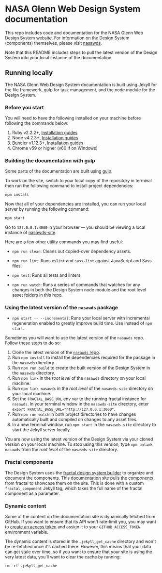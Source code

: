 # NASA Glenn Web Design System documentation

This repo includes code and documentation for the NASA Glenn Web Design System website. For information on the Design System (components) themselves, please visit [nasawds](https://github.com/nasa/nasawds).

Note that this README includes steps to pull the latest version of the Design System into your local instance of the documentation.

## Running locally

The NASA Glenn Web Design System documentation is built using Jekyll for the file framework, gulp for task management, and the node module for the Design System.

### Before you start

You will need to have the following installed on your machine before following the commands below:

1. Ruby v2.2.2+, [Installation guides](https://www.ruby-lang.org/en/documentation/installation/)
1. Node v4.2.3+, [Installation guides](https://nodejs.org/en/download/)
1. Bundler v1.12.3+, [Installation guides](http://bundler.io/v1.13/guides/using_bundler_in_application.html#getting-started---installing-bundler-and-bundle-init)
1. Chrome v59 or higher (v60 if on Windows)

### Building the documentation with gulp

Some parts of the documentation are built using [gulp](http://gulpjs.com/).

To work on the site, switch to your local copy of the repository in terminal then run the following command to install project dependencies:

```sh
npm install
```

Now that all of your dependencies are installed, you can run your local server by running the following command:

```sh
npm start
```

Go to `127.0.0.1:4000` in your browser — you should be viewing a local instance of [nasawds-site](https://nasa.github.io/nasawds-site).

Here are a few other utility commands you may find useful:

- `npm run clean`: Cleans out copied-over dependency assets.

- `npm run lint`: Runs `eslint` and `sass-lint` against JavaScript and Sass files.

- `npm test`: Runs all tests and linters.

- `npm run watch`: Runs a series of commands that watches for any changes in both the Design System node module and the root level asset folders in this repo.

### Using the latest version of the `nasawds` package
- `npm start -- --incremental`: Runs your local server with incremental regeneration enabled to greatly improve build time. Use instead of `npm start`.

Sometimes you will want to use the latest version of the `nasawds` repo. Follow these steps to do so:

1. Clone the latest version of the [`nasawds` repo](https://github.com/nasa/nasawds/tree/develop).
1. Run `npm install` to install the dependencies required for the package in the `nasawds` directory.
1. Run `npm run build` to create the built version of the Design System in the `nasawds` directory.
1. Run `npm link` in the _root level_ of the `nasawds` directory on your local machine.
1. Run `npm link nasawds` in the _root level_ of the `nasawds-site` directory on your local machine.
1. Set the `FRACTAL_BASE_URL` env var to the running fractal instance for `nasawds`. In your terminal window in the `nasawds-site` directory, enter `export FRACTAL_BASE_URL="http://127.0.0.1:3000"`.
1. Run `npm run watch` in both project directories to have changes automatically built and compiled on changes to any asset files.
1. In a new terminal window, run `npm start` in the `nasawds-site` directory to start the Jekyll server locally.

You are now using the latest version of the Design System via your cloned version on your local machine. To stop using this version, type `npm unlink nasawds` from the _root level_ of the `nasawds-site` directory.

### Fractal components

The Design System uses the [fractal design system builder](http://fractal.build/) to organize and document the components. This documentation site pulls the components from fractal to showcase them on the site. This is done with a custom `fractal_component` Jekyll tag, which takes the full name of the fractal component as a parameter.

### Dynamic content

Some of the content on the documentation site is dynamically fetched from
GitHub. If you want to ensure that its API won't rate-limit you, you
may want to
[create an access token](https://github.com/blog/1509-personal-api-tokens)
and assign it to your `GITHUB_ACCESS_TOKEN` environment variable.

The dynamic content is stored in the `.jekyll_get_cache` directory and
won't be re-fetched once it's cached there. However, this means that your
data can get stale over time, so if you want to ensure that your site
is using the very latest data, you'll want to clear the cache by running:

```
rm -rf .jekyll_get_cache
```
